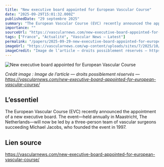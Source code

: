 ```yaml
---
title: "New executive board appointed for European Vascular Course"
date: "2025-09-29T15:01:32.000Z"
publishedDate: "29 septembre 2025"
summary: "The European Vascular Course (EVC) recently announced the appointment of a new executive board. The event—held annually in Maastricht, The Netherlands—will now be led by a three-person team of vascular surgeons succeeding Michael Jacobs, who founded the event in 1997."
importance: ""
sourceUrl: "https://vascularnews.com/new-executive-board-appointed-for-european-vascular-course/"
tags: ["France", "Actualité", "Vascular News — Latest"]
permalink: "/papers/2025-09-29-new-executive-board-appointed-for-european-vascular-course"
imageUrl: "https://vascularnews.com/wp-content/uploads/sites/7/2025/10/Do7_Xsh4-1024x576.png"
imageCredit: "Image de l’article — droits possiblement réservés — https://vascularnews.com/new-executive-board-appointed-for-european-vascular-course/"
---
```


![New executive board appointed for European Vascular Course](https://vascularnews.com/wp-content/uploads/sites/7/2025/10/Do7_Xsh4-1024x576.png)

*Crédit image : Image de l’article — droits possiblement réservés — https://vascularnews.com/new-executive-board-appointed-for-european-vascular-course/*

## L’essentiel

The European Vascular Course (EVC) recently announced the appointment of a new executive board. The event—held annually in Maastricht, The Netherlands—will now be led by a three-person team of vascular surgeons succeeding Michael Jacobs, who founded the event in 1997.

## Lien source

https://vascularnews.com/new-executive-board-appointed-for-european-vascular-course/
